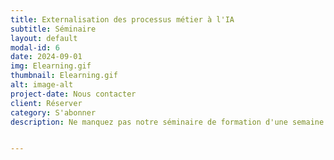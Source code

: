 ```yaml
---
title: Externalisation des processus métier à l'IA
subtitle: Séminaire
layout: default
modal-id: 6
date: 2024-09-01
img: Elearning.gif
thumbnail: Elearning.gif
alt: image-alt
project-date: Nous contacter
client: Réserver
category: S'abonner
description: Ne manquez pas notre séminaire de formation d'une semaine sur l'externalisation des processus métier à l'IA. Découvrez comment l'intelligence artificielle peut vous aider à atteindre vos objectifs commerciaux plus rapidement et plus efficacement.


---
```


